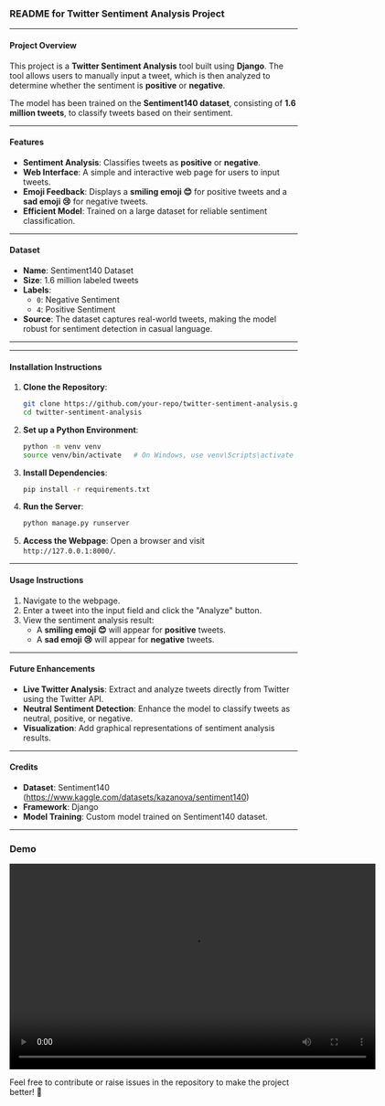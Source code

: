 ### README for Twitter Sentiment Analysis Project

---

#### Project Overview
This project is a **Twitter Sentiment Analysis** tool built using **Django**. The tool allows users to manually input a tweet, which is then analyzed to determine whether the sentiment is **positive** or **negative**. 

The model has been trained on the **Sentiment140 dataset**, consisting of **1.6 million tweets**, to classify tweets based on their sentiment.

---

#### Features
- **Sentiment Analysis**: Classifies tweets as **positive** or **negative**.
- **Web Interface**: A simple and interactive web page for users to input tweets.
- **Emoji Feedback**: Displays a **smiling emoji 😊** for positive tweets and a **sad emoji 😢** for negative tweets.
- **Efficient Model**: Trained on a large dataset for reliable sentiment classification.

---

#### Dataset
- **Name**: Sentiment140 Dataset
- **Size**: 1.6 million labeled tweets
- **Labels**: 
  - `0`: Negative Sentiment
  - `4`: Positive Sentiment
- **Source**: The dataset captures real-world tweets, making the model robust for sentiment detection in casual language.

---


---

#### Installation Instructions
1. **Clone the Repository**:
   ```bash
   git clone https://github.com/your-repo/twitter-sentiment-analysis.git
   cd twitter-sentiment-analysis
   ```

2. **Set up a Python Environment**:
   ```bash
   python -m venv venv
   source venv/bin/activate   # On Windows, use venv\Scripts\activate
   ```

3. **Install Dependencies**:
   ```bash
   pip install -r requirements.txt
   ```

4. **Run the Server**:
   ```bash
   python manage.py runserver
   ```

5. **Access the Webpage**:
   Open a browser and visit `http://127.0.0.1:8000/`.

---

#### Usage Instructions
1. Navigate to the webpage.
2. Enter a tweet into the input field and click the "Analyze" button.
3. View the sentiment analysis result:
   - A **smiling emoji 😊** will appear for **positive** tweets.
   - A **sad emoji 😢** will appear for **negative** tweets.

---

#### Future Enhancements
- **Live Twitter Analysis**: Extract and analyze tweets directly from Twitter using the Twitter API.
- **Neutral Sentiment Detection**: Enhance the model to classify tweets as neutral, positive, or negative.
- **Visualization**: Add graphical representations of sentiment analysis results.

---

#### Credits
- **Dataset**: Sentiment140 (https://www.kaggle.com/datasets/kazanova/sentiment140)
- **Framework**: Django
- **Model Training**: Custom model trained on Sentiment140 dataset.

---
### Demo

<video width="640" height="360" controls>
    <source src="https://github.com/Rasi-Harshitha/Twitter-sentiment-analysis/blob/main/Screen%20Recording%202024-11-16%20230424.mp4" type="video/mp4">
    Your browser does not support the video tag.
</video>



Feel free to contribute or raise issues in the repository to make the project better! 🚀
